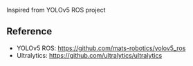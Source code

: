 Inspired from YOLOv5 ROS project

## Reference
* YOLOv5 ROS: https://github.com/mats-robotics/yolov5_ros
* Ultralytics: https://github.com/ultralytics/ultralytics